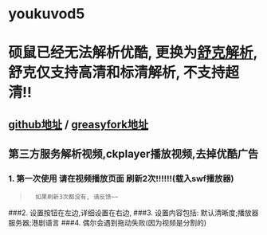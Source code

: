 # youkuvod5

# 硕鼠已经无法解析优酷, 更换为[舒克解析](http://www.shokdown.com/index.php), 舒克仅支持高清和标清解析, 不支持超清!!


## [github地址](https://github.com/xinshangshangxin/youkuvod) / [greasyfork地址](https://greasyfork.org/zh-CN/scripts/2837-youkuvod)
## 第三方服务解析视频,ckplayer播放视频,去掉优酷广告

### 1. 第一次使用 请在视频播放页面 刷新2次!!!!!!(载入swf播放器)

>    	如果刷新3次都没有, 请反馈~~

###2. 设置按钮在左边,详细设置在右边, 
###3. 设置内容包括: 默认清晰度;播放器服务器;港剧语言
###4. 偶尔会遇到拖动失败(因为视频是分割的)
